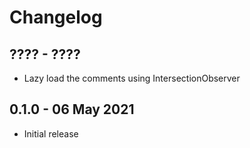 # Changelog

## ???? - ????
- Lazy load the comments using IntersectionObserver

## 0.1.0 - 06 May 2021
- Initial release
